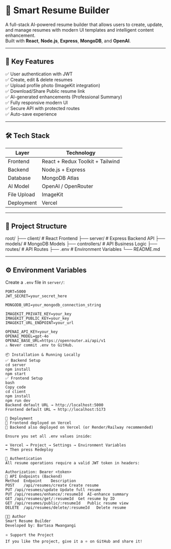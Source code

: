 # 🧠 Smart Resume Builder

A full-stack AI-powered resume builder that allows users to create, update, and manage resumes with modern UI templates and intelligent content enhancement.  
Built with **React**, **Node.js**, **Express**, **MongoDB**, and **OpenAI**.

---

## 🚀 Key Features

✅ User authentication with JWT  
✅ Create, edit & delete resumes  
✅ Upload profile photo (ImageKit integration)  
✅ Download/Share Public resume link  
✅ AI-generated enhancements (Professional Summary)  
✅ Fully responsive modern UI  
✅ Secure API with protected routes  
✅ Auto-save experience

---

## 🛠️ Tech Stack

| Layer | Technology |
|------|------------|
| Frontend | React + Redux Toolkit + Tailwind |
| Backend | Node.js + Express |
| Database | MongoDB Atlas |
| AI Model | OpenAI / OpenRouter |
| File Upload | ImageKit |
| Deployment | Vercel |

---

## 📁 Project Structure

root/
├── client/ # React Frontend
├── server/ # Express Backend API
├── models/ # MongoDB Models
├── controllers/ # API Business Logic
├── routes/ # API Routes
├── .env # Environment Variables
└── README.md

---

## ⚙️ Environment Variables

Create a `.env` file in `server/`:

```env
PORT=5000
JWT_SECRET=your_secret_here

MONGODB_URI=your_mongodb_connection_string

IMAGEKIT_PRIVATE_KEY=your_key
IMAGEKIT_PUBLIC_KEY=your_key
IMAGEKIT_URL_ENDPOINT=your_url

OPENAI_API_KEY=your_key
OPENAI_MODEL=gpt-4o
OPENAI_BASE_URL=https://openrouter.ai/api/v1
⚠️ Never commit .env to GitHub.

📦 Installation & Running Locally
✅ Backend Setup
cd server
npm install
npm start
✅ Frontend Setup
bash
Copy code
cd client
npm install
npm run dev
Backend default URL → http://localhost:5000
Frontend default URL → http://localhost:5173

🚀 Deployment
📌 Frontend deployed on Vercel
📌 Backend also deployed on Vercel (or Render/Railway recommended)

Ensure you set all .env values inside:

➡️ Vercel → Project → Settings → Environment Variables
➡️ Then press Redeploy

🔐 Authentication
All resume operations require a valid JWT token in headers:

Authorization: Bearer <token>
🎯 API Endpoints (Backend)
Method	Endpoint	Description
POST	/api/resumes/create	Create resume
PUT	/api/resumes/update	Update full resume
PUT	/api/resumes/enhance/:resumeId	AI-enhance summary
GET	/api/resumes/get/:resumeId	Get resume by ID
GET	/api/resumes/public/:resumeId	Public resume view
DELETE	/api/resumes/delete/:resumeId	Delete resume

🧑‍💻 Author
Smart Resume Builder
Developed by: Bartasa Mwangangi

⭐ Support the Project
If you like the project, give it a ⭐ on GitHub and share it!

